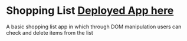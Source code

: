 # Shopping List [Deployed App here](https://www.gonzalovidal.dev/Shopping-list-vanilla2.0/)
A basic shopping list app in which through DOM manipulation users can check and delete items from the list
